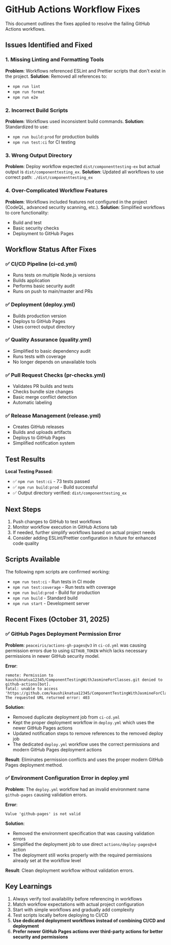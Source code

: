 # GitHub Actions Workflow Fixes

This document outlines the fixes applied to resolve the failing GitHub Actions workflows.

## Issues Identified and Fixed

### 1. Missing Linting and Formatting Tools
**Problem**: Workflows referenced ESLint and Prettier scripts that don't exist in the project.
**Solution**: Removed all references to:
- `npm run lint`
- `npm run format`
- `npm run e2e`

### 2. Incorrect Build Scripts
**Problem**: Workflows used inconsistent build commands.
**Solution**: Standardized to use:
- `npm run build:prod` for production builds
- `npm run test:ci` for CI testing

### 3. Wrong Output Directory
**Problem**: Deploy workflow expected `dist/componenttesting-ex` but actual output is `dist/componenttesting_ex`.
**Solution**: Updated all workflows to use correct path: `./dist/componenttesting_ex`

### 4. Over-Complicated Workflow Features
**Problem**: Workflows included features not configured in the project (CodeQL, advanced security scanning, etc.).
**Solution**: Simplified workflows to core functionality:
- Build and test
- Basic security checks
- Deployment to GitHub Pages

## Workflow Status After Fixes

### ✅ CI/CD Pipeline (ci-cd.yml)
- Runs tests on multiple Node.js versions
- Builds application
- Performs basic security audit
- Runs on push to main/master and PRs

### ✅ Deployment (deploy.yml)
- Builds production version
- Deploys to GitHub Pages
- Uses correct output directory

### ✅ Quality Assurance (quality.yml)
- Simplified to basic dependency audit
- Runs tests with coverage
- No longer depends on unavailable tools

### ✅ Pull Request Checks (pr-checks.yml)
- Validates PR builds and tests
- Checks bundle size changes
- Basic merge conflict detection
- Automatic labeling

### ✅ Release Management (release.yml)
- Creates GitHub releases
- Builds and uploads artifacts
- Deploys to GitHub Pages
- Simplified notification system

## Test Results

**Local Testing Passed:**
- ✅ `npm run test:ci` - 73 tests passed
- ✅ `npm run build:prod` - Build successful
- ✅ Output directory verified: `dist/componenttesting_ex`

## Next Steps

1. Push changes to GitHub to test workflows
2. Monitor workflow execution in GitHub Actions tab
3. If needed, further simplify workflows based on actual project needs
4. Consider adding ESLint/Prettier configuration in future for enhanced code quality

## Scripts Available

The following npm scripts are confirmed working:
- `npm run test:ci` - Run tests in CI mode
- `npm run test:coverage` - Run tests with coverage
- `npm run build:prod` - Build for production
- `npm run build` - Standard build
- `npm run start` - Development server

## Recent Fixes (October 31, 2025)

### ✅ GitHub Pages Deployment Permission Error
**Problem**: `peaceiris/actions-gh-pages@v3` in `ci-cd.yml` was causing permission errors due to using `GITHUB_TOKEN` which lacks necessary permissions in newer GitHub security model.

**Error**: 
```
remote: Permission to kaushiknatua12345/ComponentTestingWithJasmineForClasses.git denied to github-actions[bot].
fatal: unable to access 'https://github.com/kaushiknatua12345/ComponentTestingWithJasmineForClasses.git/': The requested URL returned error: 403
```

**Solution**: 
- Removed duplicate deployment job from `ci-cd.yml` 
- Kept the proper deployment workflow in `deploy.yml` which uses the newer GitHub Pages actions
- Updated notification steps to remove references to the removed deploy job
- The dedicated `deploy.yml` workflow uses the correct permissions and modern GitHub Pages deployment actions

**Result**: Eliminates permission conflicts and uses the proper modern GitHub Pages deployment method.

### ✅ Environment Configuration Error in deploy.yml
**Problem**: The `deploy.yml` workflow had an invalid environment name `github-pages` causing validation errors.

**Error**: 
```
Value 'github-pages' is not valid
```

**Solution**: 
- Removed the environment specification that was causing validation errors
- Simplified the deployment job to use direct `actions/deploy-pages@v4` action
- The deployment still works properly with the required permissions already set at the workflow level

**Result**: Clean deployment workflow without validation errors.

## Key Learnings

1. Always verify tool availability before referencing in workflows
2. Match workflow expectations with actual project configuration
3. Start with simple workflows and gradually add complexity
4. Test scripts locally before deploying to CI/CD
5. **Use dedicated deployment workflows instead of combining CI/CD and deployment**
6. **Prefer newer GitHub Pages actions over third-party actions for better security and permissions**